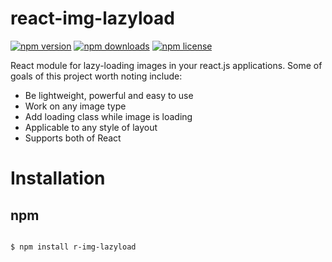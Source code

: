 # react-img-lazyload

[![npm version](https://img.shields.io/npm/v/vue-lazyload.svg?style=flat-square)](https://www.npmjs.com/package/r-img-lazyload)
[![npm downloads](https://img.shields.io/npm/dm/vue-lazyload.svg?style=flat-square)](https://www.npmjs.com/package/r-img-lazyload)
[![npm license](https://img.shields.io/npm/l/vue-lazyload.svg?style=flat-square)](https://www.npmjs.com/package/r-img-lazyload)


React module for lazy-loading images in your react.js applications. Some of goals of this project worth noting include:

* Be lightweight, powerful and easy to use
* Work on any image type
* Add loading class while image is loading
* Applicable to any style of layout
* Supports both of React

# Installation

## npm

```bash

$ npm install r-img-lazyload

```